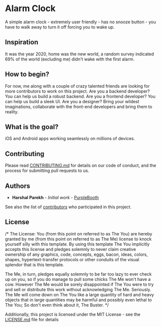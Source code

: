 # Alarm Clock

A simple alarm clock - extremely user friendly - has no snooze button - you have to walk away to turn it off forcing you to wake up.

## Inspiration

It was the year 2020, home was the new world, a random survey indicated 69% of the world (excluding me) didn't wake with the first alarm.

## How to begin?

For now, me along with a couple of crazy talented friends are looking for more contributors to work on this project.
Are you a backend developer? You can help us build a robust backend.
Are you a frontend developer? You can help us build a sleek UI.
Are you a designer? Bring your wildest imaginations, collaborate with the front-end developers and bring them to reality.

## What is the goal?

iOS and Android apps working seamlessly on millions of devices.

## Contributing

Please read [CONTRIBUTING.md](https://github.com/Harshal96/alarm-clock/blob/master/contributing.md) for details on our code of conduct, and the process for submitting pull requests to us.

## Authors

* **Harshal Parekh** - *Initial work* - [PurpleBooth](https://github.com/Harshal96)

See also the list of [contributors](https://github.com/your/project/contributors) who participated in this project.

## License

/* The License:
You (from this point on referred to as The You) are hereby granted by me (from this point on referred to as The Me) 
license to knock yourself silly with this template. By using this template The You implicitly accepts this 
license and pledges solemnly to never claim creative ownership of any graphics, code, concepts, eggs, bacon, ideas, 
colors, shapes, hypertext-transfer protocols or other conduits of the visual splendor that is this template. 

The Me, in turn, pledges equally solemnly to be far too lazy to ever check up on you, so if you do manage to pull 
some chicks The Me won't have a cow. However The Me would be sorely disappointed if The You 
were to try and sell or distribute this work without acknowledging The Me. Seriously. The Me will come down on 
The You like a large quantity of hard and heavy objects that in large quantities may be harmful and possibly even 
lethal to The You; So don't even think about it, The Buster.
*/

Additionally, this project is licensed under the MIT License - see the [LICENSE.md](LICENSE.md) file for details
